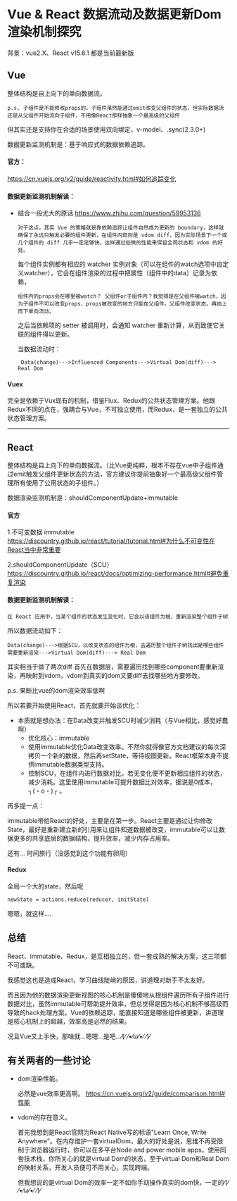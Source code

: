 # Vue & React 数据流动及数据更新Dom渲染机制探究

背景：vue2.X、React v15.6.1
都是当前最新版
## Vue

整体结构是自上向下的单向数据流。
```
p.s. 子组件是不能修改props的，子组件虽然能通过emit改变父组件的状态，但实际数据流还是从父组件开始流向子组件，不用像React那样抽象一个最高级的父组件
```
但其实还是支持你在合适的场景使用双向绑定，v-model、.sync(2.3.0+)

数据更新监测机制是：基于响应式的数据依赖追踪。

#### 官方：

https://cn.vuejs.org/v2/guide/reactivity.html#如何追踪变化

#### 数据更新监测机制解读：
*  结合一段尤大的原话 https://www.zhihu.com/question/59953136
    ```
    对于这点，其实 Vue 的策略就是靠依赖追踪让组件自然成为更新的 boundary，这样就确保了永远只触发必要的组件更新，在组件内部则是 vdom diff，因为实际场景下一个或几个组件的 diff 几乎一定足够快。这样通过些微的性能来保留全局状态和 vdom 的好处。
    ```
    每个组件实例都有相应的 watcher 实例对象（可以在组件的watch选项中自定义watcher），它会在组件渲染的过程中把属性（组件中的data）记录为依赖，
    ```
    组件内的props会在哪里被watch？ 父组件or子组件内？我觉得是在父组件被watch，因为子组件不可以改变props，props被改变的地方只能在父组件。父组件改变状态，再由上而下单向流动。
    ```
    之后当依赖项的 setter 被调用时，会通知 watcher 重新计算，从而致使它关联的组件得以更新。

    当数据流动时：

        Data(change)--->Influenced Components--->Virtual Dom(diff)---> Real Dom


#### Vuex
完全是依赖于Vux现有的机制，借鉴Flux、Redux的公共状态管理方案。他跟Redux不同的点在，强耦合与Vue，不可独立使用，而Redux，是一套独立的公共状态管理方案。

-----

## React 

整体结构是自上向下的单向数据流。（比Vue更纯粹，根本不存在vue中子组件通过emit触发父组件更新状态的方法，官方建议你提前抽象好一个最高级父组件管理所有使用了公用状态的子组件。）

数据渲染监测机制是：shouldComponentUpdate+immutable

#### 官方

1.不可变数据 immutable
https://discountry.github.io/react/tutorial/tutorial.html#为什么不可变性在React当中非常重要

2.shouldComponentUpdate（SCU）https://discountry.github.io/react/docs/optimizing-performance.html#避免重复渲染

#### 数据更新监测机制解读：
```
在 React 应用中，当某个组件的状态发生变化时，它会以该组件为根，重新渲染整个组件子树
```
所以数据流动如下：

    Data(change)--->根据SCU，以改变状态的组件为根，去遍历整个组件子树找出是哪些组件需要重新渲染--->Virtual Dom(diff)---> Real Dom

其实相当于做了两次diff 首先在数据层，需要遍历找到哪些component要重新渲染，再映射到vdom，vdom到真实的dom又要diff去找哪些地方要修改。

p.s. 果断比vue的dom渲染效率低啊

所以若要开始使用React，首先就要开始谈优化：

* 本质就是想办法：在Data改变并触发SCU时减少消耗（与Vue相比，感觉好蠢啊）
    * 优化核心：immutable
    * 使用immutable优化Data改变效率。不然你就得像官方文档建议的每次深拷贝一个新的数据，然后再setState，等待视图更新。React框架本身不提供immutable数据类型支持。
    * 控制SCU，在组件内进行数据对比，若无变化便不更新相应组件的状态，减少消耗。这里使用immutable可提升数据比对效率，据说是0成本，┐(・o・)┌ 。

再多提一点：

immutable带给React的好处，主要是在第一步。React主要是通过让你修改State，最好是重新建立新的引用来让组件知道数据被改变，immutable可以让数据更多的共享底层的数据结构，提升效率，减少内存占用率。

还有... 时间旅行（没感觉到这个功能有卵用）


#### Redux
全局一个大的state，然后呢
```
newState = actions.reduce(reducer, initState)
```
嗯嗯，就这样....


## 总结
React、immutable、Redux，是互相独立的，但一套成熟的解决方案，这三项都不可或缺。

我感觉这也是造成React，学习曲线陡峭的原因，讲道理对新手不太友好。

而且因为他的数据渲染更新视图的核心机制是傻傻地从根组件遍历所有子组件进行数据对比，虽然immutable可帮助提升效率，但总觉得是因为核心机制不够高级而导致的hack处理方案。Vue的依赖追踪，能直接知道是哪些组件被更新，讲道理是核心机制上的超越，效率高是必然的结果。

况且Vue又上手快，那啥就...嗯嗯...是吧...⁄(⁄ ⁄•⁄ω⁄•⁄ ⁄)⁄

## 有关两者的一些讨论
*  dom渲染性能。

    必然是vue效率更高啊。
    https://cn.vuejs.org/v2/guide/comparison.html#性能

*  vdom的存在意义。

    首先我想到是React官网为React Native写的标语"Learn Once, Write Anywhere"。在内存维护一套virtualDom，最大的好处是说，思维不再受限制于浏览器运行时，你可以在多平台Node and power mobile apps，使用同套技术栈，你所关心的就是virtual Dom的状态，至于virtual Dom和Real Dom的映射关系，开发人员便可不用关心，实现跨端。

    但我想说的是virtual Dom的效率一定不如你手动操作真实的dom快，一定的⁄(⁄ ⁄•⁄ω⁄•⁄ ⁄)⁄